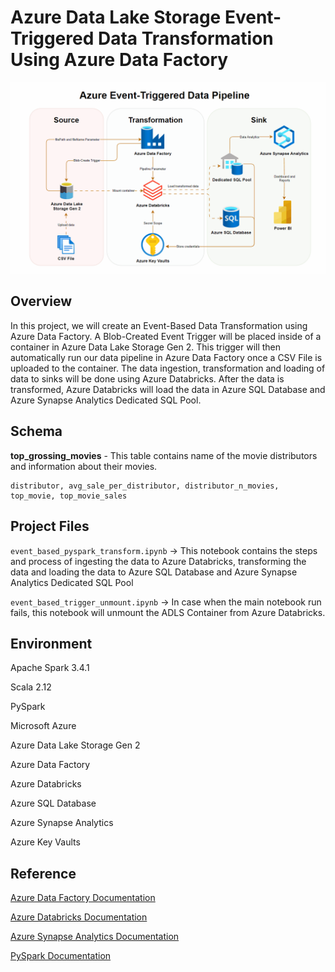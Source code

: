 # Azure Data Lake Storage Event-Triggered Data Transformation Using Azure Data Factory

![Project Visualization](https://github.com/armielgonzzz/Data-Engineering-Project-Showcase/blob/main/azure_adf_etl/azure_etl.gif)

## **Overview**

In this project, we will create an Event-Based Data Transformation using Azure Data Factory. A Blob-Created Event Trigger will be placed inside of a container in Azure Data Lake Storage Gen 2. This trigger will then automatically run our data pipeline in Azure Data Factory once a CSV File is uploaded to the container. The data ingestion, transformation and loading of data to sinks will be done using Azure Databricks. After the data is transformed, Azure Databricks will load the data in Azure SQL Database and Azure Synapse Analytics Dedicated SQL Pool.


## Schema

**top_grossing_movies** - This table contains name of the movie distributors and information about their movies.

```
distributor, avg_sale_per_distributor, distributor_n_movies, top_movie, top_movie_sales
```

## Project Files

```event_based_pyspark_transform.ipynb``` -> This notebook contains the steps and process of ingesting the data to Azure Databricks, transforming the data and loading the data to Azure SQL Database and Azure Synapse Analytics Dedicated SQL Pool

```event_based_trigger_unmount.ipynb``` -> In case when the main notebook run fails, this notebook will unmount the ADLS Container from Azure Databricks.


## Environment 
Apache Spark 3.4.1

Scala 2.12

PySpark

Microsoft Azure

Azure Data Lake Storage Gen 2

Azure Data Factory

Azure Databricks

Azure SQL Database

Azure Synapse Analytics

Azure Key Vaults


## Reference
[Azure Data Factory Documentation](https://learn.microsoft.com/en-us/azure/data-factory/)

[Azure Databricks Documentation](https://learn.microsoft.com/en-us/azure/databricks/)

[Azure Synapse Analytics Documentation](https://learn.microsoft.com/en-us/azure/synapse-analytics/)

[PySpark Documentation](https://spark.apache.org/docs/latest/api/python/index.html)
